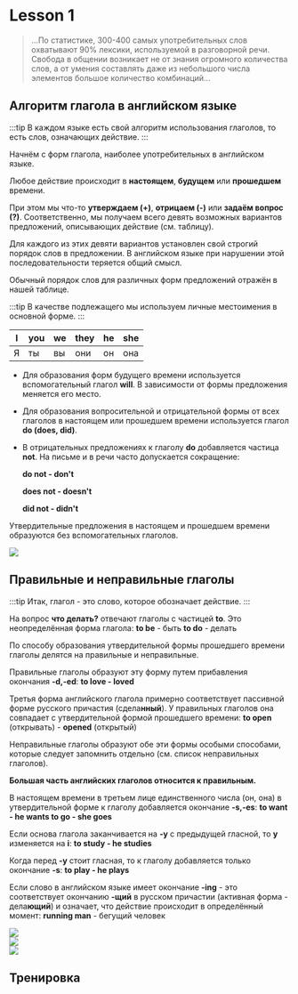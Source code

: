 <script lang="ts" setup>
import QuestionFormList from '../components/QuestionFormList.vue'
import { data } from './1.json'
</script>

# Lesson 1

> ...По статистике, 300-400 самых употребительных
> слов охватывают 90% лексики, используемой
> в разговорной речи. Свобода в общении возникает
> не от знания огромного количества слов,
> а от умения составлять даже из небольшого числа
> элементов большое количество комбинаций...

## Алгоритм глагола в английском языке

:::tip
В каждом языке есть свой алгоритм использования глаголов, то есть слов,
означающих действие.
:::

Начнём с форм глагола, наиболее употребительных в английском языке.

Любое действие происходит в **настоящем**, **будущем** или **прошедшем** времени.

При этом мы что-то **утверждаем (+)**, **отрицаем (-)** или **задаём вопрос (?)**.
Соответственно, мы получаем всего девять возможных вариантов предложений,
описывающих действие (см. таблицу).

Для каждого из этих девяти вариантов установлен свой строгий порядок слов
в предложении. В английском языке при нарушении этой последовательности
теряется общий смысл.

Обычный порядок слов для различных форм предложений отражён в нашей таблице.

:::tip
В качестве подлежащего мы используем личные местоимения в основной форме.
:::

| I   | you | we  | they | he  | she |
| --- | --- | --- | ---- | --- | --- |
| Я   | ты  | вы  | они  | он  | она |

- Для образования форм будущего времени используется вспомогательный
  глагол **will**. В зависимости от формы предложения меняется его место.

- Для образования вопросительной и отрицательной формы от всех глаголов
  в настоящем или прошедшем времени используется глагол **do (does, did)**.

- В отрицательных предложениях к глаголу **do** добавляется частица **not**.
  На письме и в речи часто допускается сокращение:

  **do not - don't**

  **does not - doesn't**

  **did not - didn't**

Утвердительные предложения в настоящем и прошедшем времени образуются
без вспомогательных глаголов.

<img src="../assets//table.png" />

## Правильные и неправильные глаголы

:::tip
Итак, глагол - это слово, которое обозначает действие.
:::

На вопрос **что делать?** отвечают глаголы с частицей **to**.
Это неопределённая форма глагола:
**to be** - быть **to do** - делать

По способу образования утвердительной формы прошедшего времени глаголы
делятся на правильные и неправильные.

Правильные глаголы образуют эту форму путем прибавления окончания **-d,-ed**:
**to love - loved**

Третья форма английского глагола примерно соответствует пассивной форме
русского причастия (сдела**нный**).
У правильных глаголов она совпадает с утвердительной формой прошедшего времени:
**to open** (открывать) - **opened** (открытый)

Неправильные глаголы образуют обе эти формы особыми способами, которые
следует запомнить отдельно (см. список неправильных глаголов).

**Большая часть английских глаголов относится к правильным.**

В настоящем времени в третьем лице единственного числа (он, она) в утвердительной
форме к глаголу добавляется окончание **-s,-es**:
**to want - he wants to go - she goes**

Если основа глагола заканчивается на **-у** с предыдущей гласной, то **y** изменяется на **i**:
**to study - he studies**

Когда перед **-у** стоит гласная, то к глаголу добавляется только окончание **-s**:
**to play - he plays**

Если слово в английском языке имеет окончание **-ing** - это соответствует
окончанию **-щий** в русском причастии (активная форма - дела**ющий**) и означает,
что действие происходит в определённый момент:
**running man** - бегущий человек

<img src="../assets/incorrect-form-table.png" />
<br />
<img src="../assets/all-form-table.png" />
<br />
<img src="../assets/all-form-table-2.png" />

<br />

## Тренировка

<QuestionFormList :data="data" />
